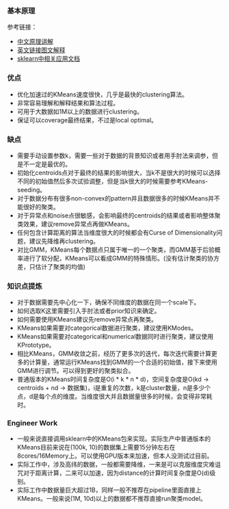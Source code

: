 
### 基本原理
参考链接：
- [中文原理讲解](https://zhuanlan.zhihu.com/p/75477709)
- [英文链接图文解释](https://towardsdatascience.com/understanding-k-means-clustering-in-machine-learning-6a6e67336aa1)
- [sklearn中相关应用文档](https://scikit-learn.org/stable/modules/generated/sklearn.cluster.KMeans.html)
### 优点
- 优化加速过的KMeans速度很快，几乎是最快的clustering算法。
- 非常容易理解和解释结果和算法过程。
- 可用于大数据如1M以上的数据进行clustering。
- 保证可以coverage最终结果，不过是local optimal。
### 缺点
- 需要手动设置参数k，需要一些对于数据的背景知识或者用手肘法来调参，但是不一定是最优的。
- 初始化centroids点对于最终的结果的影响很大，当k不是很大的时候可以选择不同的初始值然后多次试验调整，但是当k很大的时候需要参考KMeans-seeding。
- 对于数据分布有很多non-convex的pattern并且数据很多的时候KMeans并不能很好的聚类。
- 对于异常点和noise点很敏感，会影响最终的centroids的结果或者影响整体聚类效果，建议remove异常点再做KMeans。
- 任何包含计算距离的算法当维度很大的时候都会有Curse of Dimensionality问题，建议先降维再clustering。
- 对比GMM，KMeans每个数据点只属于唯一的一个聚类，而GMM基于后验概率进行了软分配，KMeans可以看成GMM的特殊情形。(没有估计聚类的协方差，只估计了聚类的均值)
### 知识点提炼
- 对于数据需要先中心化一下，确保不同维度的数据在同一个scale下。
- 如何选取K这里需要引入手肘法或者prior知识来确定。
- 如何需要使用KMeans建议先remove异常点再聚类。
- KMeans如果需要对categorical数据进行聚类，建议使用KModes。
- KMeans如果需要对categorical和numerical数据同时进行聚类，建议使用KPrototype。
- 相比KMeans，GMM收敛之前，经历了更多次的迭代，每次迭代需要计算更多的计算量，通常运行KMeans找到GMM的一个合适的初始值，接下来使用GMM进行调节。可以得到更好的聚类拟合。
- 普通版本的KMeans时间复杂度是O(i * k * n * d)，空间复杂度是O(kd -> centroids + nd -> 数据集)，i是重复的次数，k是cluster数量，n是多少个点，d是每个点的维度。当维度很大并且数据量很多的时候，会变得非常耗时。
### Engineer Work
- 一般来说直接调用sklearn中的KMeans包来实现。实际生产中普通版本的KMeans目前来说在(100k, 10)的数据集上需要15分钟左右在8cores/16Memory上。可以使用GPU版本来加速，但本人没测试过目前。
- 实际工作中，涉及高纬的数据，一般都需要降维，一来是可以克服维度灾难诅咒对于距离计算，二来可以加速，因为distance的计算时间复杂度是O(d)级别。
- 实际工作中数据量巨大超过1B，同样一般不推荐在pipeline里面直接上KMeans。一般来说(1M, 10d)以上的数据都不推荐直接run聚类model。
